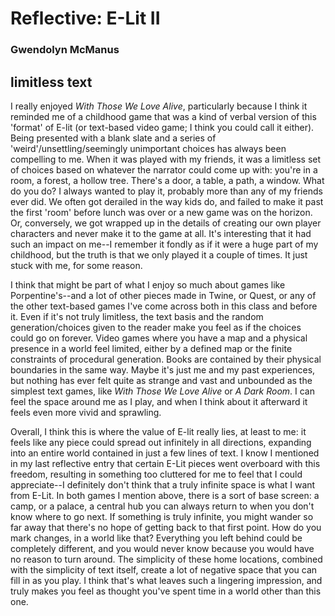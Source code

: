 # Reflective: E-Lit II
### Gwendolyn McManus
## limitless text
I really enjoyed _With Those We Love Alive_, particularly because I think it reminded me of a childhood game that was a kind of verbal version of this 'format' of E-lit (or text-based video game; I think you could call it either). Being presented with a blank slate and a series of 'weird'/unsettling/seemingly unimportant choices has always been compelling to me. When it was played with my friends, it was a limitless set of choices based on whatever the narrator could come up with: you're in a room, a forest, a hollow tree. There's a door, a table, a path, a window. What do you do? I always wanted to play it, probably more than any of my friends ever did. We often got derailed in the way kids do, and failed to make it past the first 'room' before lunch was over or a new game was on the horizon. Or, conversely, we got wrapped up in the details of creating our own player characters and never make it to the game at all. It's interesting that it had such an impact on me--I remember it fondly as if it were a huge part of my childhood, but the truth is that we only played it a couple of times. It just stuck with me, for some reason.

I think that might be part of what I enjoy so much about games like Porpentine's--and a lot of other pieces made in Twine, or Quest, or any of the other text-based games I've come across both in this class and before it. Even if it's not truly limitless, the text basis and the random generation/choices given to the reader make you feel as if the choices could go on forever. Video games where you have a map and a physical presence in a world feel limited, either by a defined map or the finite constraints of procedural generation. Books are contained by their physical boundaries in the same way. Maybe it's just me and my past experiences, but nothing has ever felt quite as strange and vast and unbounded as the simplest text games, like _With Those We Love Alive_ or _A Dark Room_. I can feel the space around me as I play, and when I think about it afterward it feels even more vivid and sprawling.

Overall, I think this is where the value of E-lit really lies, at least to me: it feels like any piece could spread out infinitely in all directions, expanding into an entire world contained in just a few lines of text. I know I mentioned in my last reflective entry that certain E-Lit pieces went overboard with this freedom, resulting in something too cluttered for me to feel that I could appreciate--I definitely don't think that a truly infinite space is what I want from E-Lit. In both games I mention above, there is a sort of base screen: a camp, or a palace, a central hub you can always return to when you don't know where to go next. If something is truly infinite, you might wander so far away that there's no hope of getting back to that first point. How do you mark changes, in a world like that? Everything you left behind could be completely different, and you would never know because you would have no reason to turn around. The simplicity of these home locations, combined with the simplicity of text itself, create a lot of negative space that you can fill in as you play. I think that's what leaves such a lingering impression, and truly makes you feel as thought you've spent time in a world other than this one.